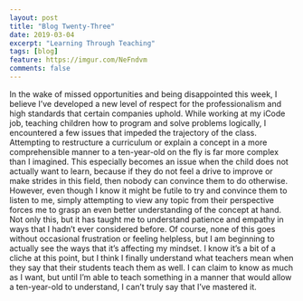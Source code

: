 ```yaml
---
layout: post
title: "Blog Twenty-Three"
date: 2019-03-04
excerpt: "Learning Through Teaching"
tags: [blog]
feature: https://imgur.com/NeFndvm
comments: false
---
```


In the wake of missed opportunities and being disappointed this week, I believe I’ve developed a new level of respect for the professionalism and high standards that certain companies uphold. While working at my iCode job, teaching children how to program and solve problems logically, I encountered a few issues that impeded the trajectory of the class. Attempting to restructure a curriculum or explain a concept in a more comprehensible manner to a ten-year-old on the fly is far more complex than I imagined. This especially becomes an issue when the child does not actually want to learn, because if they do not feel a drive to improve or make strides in this field, then nobody can convince them to do otherwise. However, even though I know it might be futile to try and convince them to listen to me, simply attempting to view any topic from their perspective forces me to grasp an even better understanding of the concept at hand. Not only this, but it has taught me to understand patience and empathy in ways that I hadn’t ever considered before. Of course, none of this goes without occasional frustration or feeling helpless, but I am beginning to actually see the ways that it’s affecting my mindset. I know it’s a bit of a cliche at this point, but I think I finally understand what teachers mean when they say that their students teach them as well. I can claim to know as much as I want, but until I’m able to teach something in a manner that would allow a ten-year-old to understand, I can’t truly say that I’ve mastered it. 
